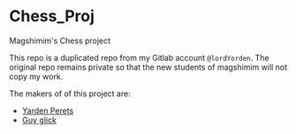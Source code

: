 # Chess_Proj
Magshimim's Chess project

This repo is a duplicated repo from my Gitlab account `@lordYorden`. 
The original repo remains private so that the new students of magshimim will not copy my work.

The makers of of this project are:
- [Yarden Perets](https://gitlab.com/lordYorden) 
- [Guy glick](https://gitlab.com/GuyGlick)
